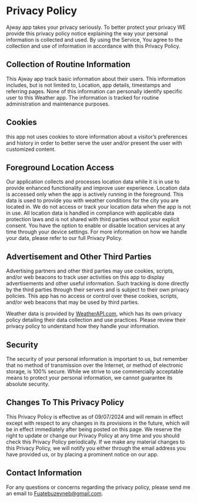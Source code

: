 # Privacy Policy

Ajway app takes your privacy seriously. To better protect your privacy WE provide this privacy policy notice explaining the way your personal information is collected and used.
By using the Service, You agree to the collection and use of information in accordance with this Privacy Policy.


## Collection of Routine Information

This Ajway app track basic information about their users. This information includes, but is not limited to, Location, app details, timestamps and referring pages. None of this information can personally identify specific user to this Weather app. The information is tracked for routine administration and maintenance purposes.


## Cookies

this app not uses cookies to store information about a visitor’s preferences and history in order to better serve the user and/or present the user with customized content.


## Foreground Location Access

Our application collects and processes location data while it is in use to provide enhanced functionality and improve user experience. Location data is accessed only when the app is actively running in the foreground. This data is used to provide you with weather conditions for the city you are located in. We do not access or track your location data when the app is not in use. All location data is handled in compliance with applicable data protection laws and is not shared with third parties without your explicit consent. You have the option to enable or disable location services at any time through your device settings. For more information on how we handle your data, please refer to our full Privacy Policy.


## Advertisement and Other Third Parties

Advertising partners and other third parties may use cookies, scripts, and/or web beacons to track user activities on this app to display advertisements and other useful information. Such tracking is done directly by the third parties through their servers and is subject to their own privacy policies. This app has no access or control over these cookies, scripts, and/or web beacons that may be used by third parties.

Weather data is provided by [WeatherAPI.com](https://www.weatherapi.com/privacy.aspx), which has its own privacy policy detailing their data collection and use practices. Please review their privacy policy to understand how they handle your information.


## Security

The security of your personal information is important to us, but remember that no method of transmission over the Internet, or method of electronic storage, is 100% secure. While we strive to use commercially acceptable means to protect your personal information,  we cannot guarantee its absolute security.


## Changes To This Privacy Policy
This Privacy Policy is effective as of 09/07/2024 and will remain in effect except with respect to any changes in its provisions in the future, which will be in effect immediately after being posted on this page.
We reserve the right to update or change our Privacy Policy at any time and you should check this Privacy Policy periodically. If we make any material changes to this Privacy Policy, we will notify you either through the email address you have provided us, or by placing a prominent notice on our app.


## Contact Information

For any questions or concerns regarding the privacy policy, please send me an email to Fuatebuzeyneb@gmail.com.
